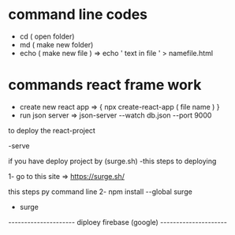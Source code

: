 # command line codes

- cd ( open folder)
- md ( make new folder)
- echo ( make new file ) => echo ' text in file ' > namefile.html 

# commands react frame work
- create new react app => { npx create-react-app ( file name ) }
- run json server => json-server --watch db.json --port 9000







to deploy the react-project

-serve



if you have deploy project by (surge.sh)
-this steps to deploying

1- go to this site => https://surge.sh/

this steps py command line
2-  npm install --global surge
- surge

--------------------- diploey firebase (google) ---------------------
